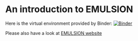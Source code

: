 # An introduction to EMULSION

Here is the virtual environment provided by Binder: [![Binder](https://mybinder.org/badge_logo.svg)](https://mybinder.org/v2/git/https%3A%2F%2Fforgemia.inra.fr%2FSebastien.Picault%2Fmy-first-binder/HEAD?filepath=Getting%20started.ipynb)

Please also have a look at [EMULSION website](https://sourcesup.renater.fr/www/emulsion-public)

